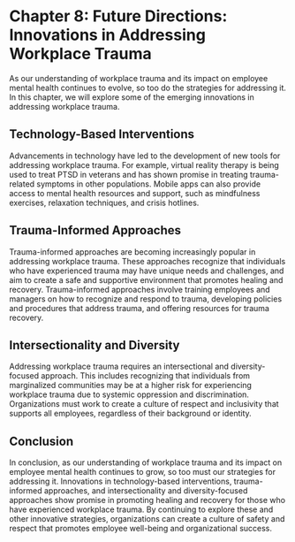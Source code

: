 Chapter 8: Future Directions: Innovations in Addressing Workplace Trauma
========================================================================

As our understanding of workplace trauma and its impact on employee mental health continues to evolve, so too do the strategies for addressing it. In this chapter, we will explore some of the emerging innovations in addressing workplace trauma.

Technology-Based Interventions
------------------------------

Advancements in technology have led to the development of new tools for addressing workplace trauma. For example, virtual reality therapy is being used to treat PTSD in veterans and has shown promise in treating trauma-related symptoms in other populations. Mobile apps can also provide access to mental health resources and support, such as mindfulness exercises, relaxation techniques, and crisis hotlines.

Trauma-Informed Approaches
--------------------------

Trauma-informed approaches are becoming increasingly popular in addressing workplace trauma. These approaches recognize that individuals who have experienced trauma may have unique needs and challenges, and aim to create a safe and supportive environment that promotes healing and recovery. Trauma-informed approaches involve training employees and managers on how to recognize and respond to trauma, developing policies and procedures that address trauma, and offering resources for trauma recovery.

Intersectionality and Diversity
-------------------------------

Addressing workplace trauma requires an intersectional and diversity-focused approach. This includes recognizing that individuals from marginalized communities may be at a higher risk for experiencing workplace trauma due to systemic oppression and discrimination. Organizations must work to create a culture of respect and inclusivity that supports all employees, regardless of their background or identity.

Conclusion
----------

In conclusion, as our understanding of workplace trauma and its impact on employee mental health continues to grow, so too must our strategies for addressing it. Innovations in technology-based interventions, trauma-informed approaches, and intersectionality and diversity-focused approaches show promise in promoting healing and recovery for those who have experienced workplace trauma. By continuing to explore these and other innovative strategies, organizations can create a culture of safety and respect that promotes employee well-being and organizational success.

